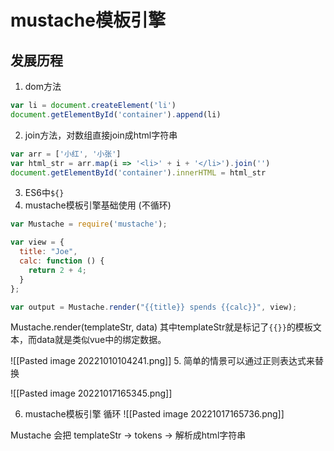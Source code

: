 # mustache模板引擎

## 发展历程
1. dom方法

```javascript
var li = document.createElement('li')
document.getElementById('container').append(li)
```

2.  join方法，对数组直接join成html字符串

```js
var arr = ['小红', '小张']
var html_str = arr.map(i => '<li>' + i + '</li>').join('')
document.getElementById('container').innerHTML = html_str
```

3. ES6中``${}``
4. mustache模板引擎基础使用 (不循环)

```js
var Mustache = require('mustache');

var view = {
  title: "Joe",
  calc: function () {
    return 2 + 4;
  }
};

var output = Mustache.render("{{title}} spends {{calc}}", view);
```

Mustache.render(templateStr, data)
其中templateStr就是标记了`{{}}`的模板文本，而data就是类似vue中的绑定数据。

![[Pasted image 20221010104241.png]]
5. 简单的情景可以通过正则表达式来替换

![[Pasted image 20221017165345.png]]

6. mustache模板引擎 循环
![[Pasted image 20221017165736.png]]

Mustache 会把 templateStr -> tokens -> 解析成html字符串

